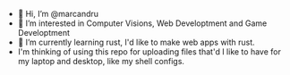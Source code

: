 - 👋 Hi, I’m @marcandru
- 👀 I’m interested in Computer Visions, Web Developtment and Game Developtment
- 🌱 I’m currently learning rust, I'd like to make web apps with rust.
- I'm thinking of using this repo for uploading files that'd I like to have for my laptop and desktop,
  like my shell configs.

<!---
marcandru/marcandru is a ✨ special ✨ repository because its `README.md` (this file) appears on your GitHub profile.
You can click the Preview link to take a look at your changes.
--->
